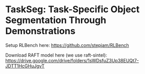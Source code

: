 # TaskSeg: Task-Specific Object Segmentation Through Demonstrations

Setup RLBench here: https://github.com/stepjam/RLBench

Download RAFT model here (we use raft-sintel): https://drive.google.com/drive/folders/1sWDsfuZ3Up38EUQt7-JDTT1HcGHuJgvT
